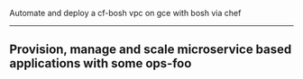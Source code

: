 Automate and deploy a cf-bosh vpc on gce with bosh via chef

----
Provision, manage and scale microservice based applications with some ops-foo
--
